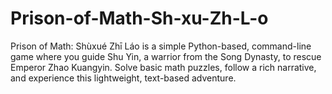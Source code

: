 # Prison-of-Math-Sh-xu-Zh-L-o
Prison of Math: Shùxué Zhī Láo is a simple Python-based, command-line game where you guide Shu Yin, a warrior from the Song Dynasty, to rescue Emperor Zhao Kuangyin. Solve basic math puzzles, follow a rich narrative, and experience this lightweight, text-based adventure.
